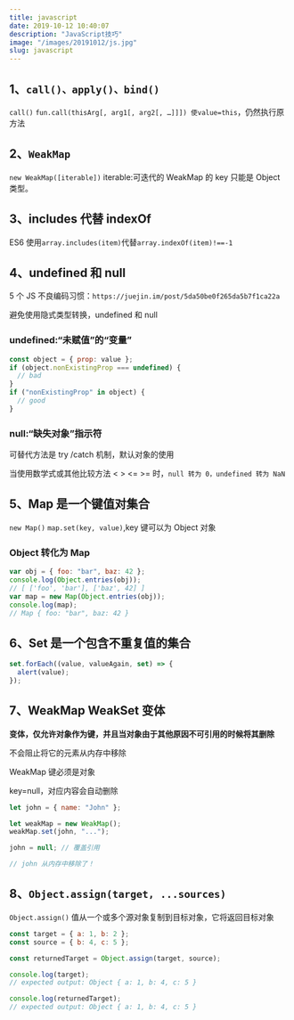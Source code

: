 ```yaml
---
title: javascript
date: 2019-10-12 10:40:07
description: "JavaScript技巧"
image: "/images/20191012/js.jpg"
slug: javascript
---
```


## 1、`call()、apply()、bind()`

`call()` `fun.call(thisArg[, arg1[, arg2[, …]]]) 使value=this`，仍然执行原方法

## 2、`WeakMap`

`new WeakMap([iterable])`
iterable:可迭代的
WeakMap 的 key 只能是 Object 类型。

## 3、includes 代替 indexOf

ES6 使用`array.includes(item)`代替`array.indexOf(item)!==-1`

## 4、undefined 和 null

5 个 JS 不良编码习惯：`https://juejin.im/post/5da50be0f265da5b7f1ca22a`

避免使用隐式类型转换，undefined 和 null

### undefined:“未赋值”的“变量”

```javascript
const object = { prop: value };
if (object.nonExistingProp === undefined) {
  // bad
}
if ("nonExistingProp" in object) {
  // good
}
```

### null:“缺失对象”指示符

可替代方法是 try /catch 机制，默认对象的使用

当使用数学式或其他比较方法 < > <= >= 时，`null 转为 0，undefined 转为 NaN`

## 5、Map 是一个键值对集合

`new Map()`
`map.set(key, value)`,key 键可以为 Object 对象

### Object 转化为 Map

```javascript
var obj = { foo: "bar", baz: 42 };
console.log(Object.entries(obj));
// [ ['foo', 'bar'], ['baz', 42] ]
var map = new Map(Object.entries(obj));
console.log(map);
// Map { foo: "bar", baz: 42 }
```

## 6、Set 是一个包含不重复值的集合

```javascript
set.forEach((value, valueAgain, set) => {
  alert(value);
});
```

## 7、WeakMap WeakSet 变体

**变体，仅允许对象作为键，并且当对象由于其他原因不可引用的时候将其删除**

不会阻止将它的元素从内存中移除

WeakMap 键必须是对象

key=null，对应内容会自动删除

```javascript
let john = { name: "John" };

let weakMap = new WeakMap();
weakMap.set(john, "...");

john = null; // 覆盖引用

// john 从内存中移除了！
```

## 8、`Object.assign(target, ...sources)`

`Object.assign()` 值从一个或多个源对象复制到目标对象，它将返回目标对象

```javascript
const target = { a: 1, b: 2 };
const source = { b: 4, c: 5 };

const returnedTarget = Object.assign(target, source);

console.log(target);
// expected output: Object { a: 1, b: 4, c: 5 }

console.log(returnedTarget);
// expected output: Object { a: 1, b: 4, c: 5 }
```
